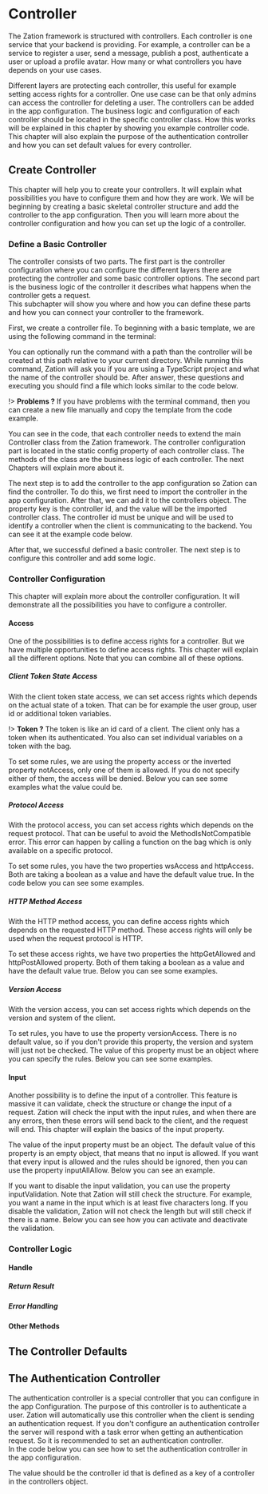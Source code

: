 # Controller

The Zation framework is structured with controllers. 
Each controller is one service that your backend is providing. 
For example, a controller can be a service to register a user, send a message, publish a post, authenticate a user or upload a profile avatar. 
How many or what controllers you have depends on your use cases. 

Different layers are protecting each controller, this useful for example setting access rights for a controller. 
One use case can be that only admins can access the controller for deleting a user. 
The controllers can be added in the app configuration. 
The business logic and configuration of each controller should be located in the specific controller class. 
How this works will be explained in this chapter by showing you example controller code. 
This chapter will also explain the purpose of the authentication controller and how you can set default values for every controller.

## Create Controller

This chapter will help you to create your controllers. 
It will explain what possibilities you have to configure them and how they are work.
We will be beginning by creating a basic skeletal controller structure and add the controller to the app configuration. 
Then you will learn more about the controller configuration and how you can set up the logic of a controller.

### Define a Basic Controller

The controller consists of two parts. 
The first part is the controller configuration where you can configure the different layers there are protecting the controller and some basic controller options. 
The second part is the business logic of the controller it describes what happens when the controller gets a request.  
This subchapter will show you where and how you can define these parts and how you can connect your controller to the framework.

First, we create a controller file. 
To beginning with a basic template, we are using the following command in the terminal:

[](../../_code/initController.sh ':include :type=bash')

You can optionally run the command with a path than the controller will be created at this path relative to your current directory. 
While running this command, Zation will ask you if you are using a TypeScript project and what the name of the controller should be. 
After answer, these questions and executing you should find a file which looks similar to the code below.

!> **Problems ?**  If you have problems with the terminal command, then you can create a new file manually and copy the template from the code example.

[](../../_code/controllerTemplate.ts ':include :type=ts')

You can see in the code, that each controller needs to extend the main Controller class from the Zation framework.
The controller configuration part is located in the static config property of each controller class. 
The methods of the class are the business logic of each controller. 
The next Chapters will explain more about it.

The next step is to add the controller to the app configuration so Zation can find the controller.
To do this, we first need to import the controller in the app configuration. 
After that, we can add it to the controllers object.
The property key is the controller id, and the value will be the imported controller class. 
The controller id must be unique and will be used to identify a controller when the client is communicating to the backend.
You can see it at the example code below.

[](../../_code/addController.ts ':include :type=ts')

After that, we successful defined a basic controller.
The next step is to configure this controller and add some logic.

### Controller Configuration

This chapter will explain more about the controller configuration. 
It will demonstrate all the possibilities you have to configure a controller.

#### Access
One of the possibilities is to define access rights for a controller.
But we have multiple opportunities to define access rights. 
This chapter will explain all the different options. 
Note that you can combine all of these options.

##### Client Token State Access

With the client token state access, we can set access rights which depends on the actual state of a token. 
That can be for example the user group, user id or additional token variables.

!> **Token ?** The token is like an id card of a client. The client only has a token when its authenticated. You also can set individual variables on a token with the bag.

To set some rules, we are using the property access or the inverted property notAccess, only one of them is allowed.
If you do not specify either of them, the access will be denied. 
Below you can see some examples what the value could be.

[](../../_code/controllerUserStateAccess.ts ':include :type=ts')

##### Protocol Access

With the protocol access, you can set access rights which depends on the request protocol.
That can be useful to avoid the MethodIsNotCompatible error. 
This error can happen by calling a function on the bag which is only available on a specific protocol.

To set some rules, you have the two properties wsAccess and httpAccess.
Both are taking a boolean as a value and have the default value true.
In the code below you can see some examples.

[](../../_code/protocolAccess.ts ':include :type=ts')

##### HTTP Method Access

With the HTTP method access, you can define access rights which depends on the requested HTTP method. 
These access rights will only be used when the request protocol is HTTP.

To set these access rights, we have two properties the httpGetAllowed and httpPostAllowed property. 
Both of them taking a boolean as a value and have the default value true.
Below you can see some examples.

[](../../_code/httpMethodAccess.ts ':include :type=ts')

##### Version Access

With the version access, you can set access rights which depends on the version and system of the client.

To set rules, you have to use the property versionAccess. 
There is no default value, so if you don't provide this property, the version and system will just not be checked. 
The value of this property must be an object where you can specify the rules.
Below you can see some examples.

[](../../_code/versionAccess.ts ':include :type=ts')

#### Input 

Another possibility is to define the input of a controller.
This feature is massive it can validate, check the structure or change the input of a request. 
Zation will check the input with the input rules, and when there are any errors, then these errors will send back to the client, and the request will end. 
This chapter will explain the basics of the input property. 

The value of the input property must be an object. 
The default value of this property is an empty object, that means that no input is allowed. 
If you want that every input is allowed and the rules should be ignored, then you can use the property inputAllAllow. 
Below you can see an example.

[](../../_code/inputAllAllow.ts ':include :type=ts')

If you want to disable the input validation, you can use the property inputValidation. 
Note that Zation will still check the structure. 
For example, you want a name in the input which is at least five characters long. 
If you disable the validation, Zation will not check the length but will still check if there is a name.
Below you can see how you can activate and deactivate the validation.

[](../../_code/inputValidation.ts ':include :type=ts')

### Controller Logic 

#### Handle 

##### Return Result

##### Error Handling

#### Other Methods

## The Controller Defaults

## The Authentication Controller

The authentication controller is a special controller that you can configure in the app Configuration. 
The purpose of this controller is to authenticate a user. 
Zation will automatically use this controller when the client is sending an authentication request. 
If you don't configure an authentication controller the server will respond with a task error when getting an authentication request. 
So it is recommended to set an authentication controller.  
In the code below you can see how to set the authentication controller in the app configuration.

[](../../_code/authenticationController.ts ':include :type=ts')

The value should be the controller id that is defined as a key of a controller in the controllers object.

 